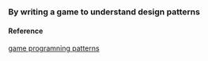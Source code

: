 ### By writing a game to understand design patterns

#### Reference 
[game programning patterns](http://gameprogrammingpatterns.com/contents.html)
